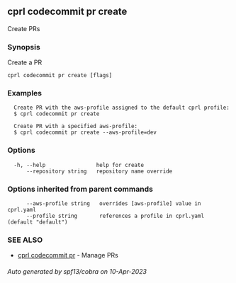 ## cprl codecommit pr create

Create PRs

### Synopsis

Create a PR

```
cprl codecommit pr create [flags]
```

### Examples

```
  Create PR with the aws-profile assigned to the default cprl profile:
  $ cprl codecommit pr create
  
  Create PR with a specified aws-profile:
  $ cprl codecommit pr create --aws-profile=dev
```

### Options

```
  -h, --help                help for create
      --repository string   repository name override
```

### Options inherited from parent commands

```
      --aws-profile string   overrides [aws-profile] value in cprl.yaml
      --profile string       references a profile in cprl.yaml (default "default")
```

### SEE ALSO

* [cprl codecommit pr](cprl_codecommit_pr.md)	 - Manage PRs

###### Auto generated by spf13/cobra on 10-Apr-2023
